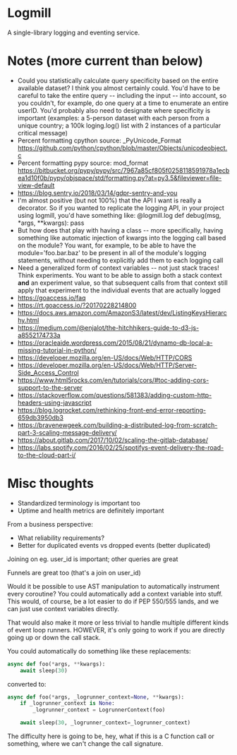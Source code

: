 # Logmill

A single-library logging and eventing service.

# Notes (more current than below)

+ Could you statistically calculate query specificity based on the entire available dataset? I think you almost certainly could. You'd have to be careful to take the entire query -- including the input -- into account, so you couldn't, for example, do one query at a time to enumerate an entire userID. You'd probably also need to designate where specificity is important (examples: a 5-person dataset with each person from a unique country; a 100k loging.log() list with 2 instances of a particular critical message)
+ Percent formatting cpython source: _PyUnicode_Format https://github.com/python/cpython/blob/master/Objects/unicodeobject.c
+ Percent formatting pypy source: mod_format https://bitbucket.org/pypy/pypy/src/7967a85cf805f0258118591978a1ecbea1d10f0b/pypy/objspace/std/formatting.py?at=py3.5&fileviewer=file-view-default
+ https://blog.sentry.io/2018/03/14/gdpr-sentry-and-you
+ I'm almost positive (but not 100%) that the API I want is really a decorator. So if you wanted to replicate the logging API, in your project using logmill, you'd have something like:
@logmill.log
def debug(msg, *args, **kwargs):
pass
+ But how does that play with having a class -- more specifically, having something like automatic injection of kwargs into the logging call based on the module? You want, for example, to be able to have the module='foo.bar.baz' to be present in all of the module's logging statements, without needing to explicitly add them to each logging call
+ Need a generalized form of context variables -- not just stack traces! Think experiments. You want to be able to assign both a stack context **and** an experiment value, so that subsequent calls from that context still apply that experiment to the individual events that are actually logged
+ https://goaccess.io/faq
+ https://rt.goaccess.io/?20170228214800
+ https://docs.aws.amazon.com/AmazonS3/latest/dev/ListingKeysHierarchy.html
+ https://medium.com/@enjalot/the-hitchhikers-guide-to-d3-js-a8552174733a
+ https://oracleaide.wordpress.com/2015/08/21/dynamo-db-local-a-missing-tutorial-in-python/
+ https://developer.mozilla.org/en-US/docs/Web/HTTP/CORS
+ https://developer.mozilla.org/en-US/docs/Web/HTTP/Server-Side_Access_Control
+ https://www.html5rocks.com/en/tutorials/cors/#toc-adding-cors-support-to-the-server
+ https://stackoverflow.com/questions/581383/adding-custom-http-headers-using-javascript
+ https://blog.logrocket.com/rethinking-front-end-error-reporting-659db3950db3
+ https://bravenewgeek.com/building-a-distributed-log-from-scratch-part-3-scaling-message-delivery/
+ https://about.gitlab.com/2017/10/02/scaling-the-gitlab-database/
+ https://labs.spotify.com/2016/02/25/spotifys-event-delivery-the-road-to-the-cloud-part-i/

# Misc thoughts

+   Standardized terminology is important too
+   Uptime and health metrics are definitely important

From a business perspective:

+   What reliability requirements?
+   Better for duplicated events vs dropped events (better duplicated)

Joining on eg. user_id is important; other queries are great

Funnels are great too (that's a join on user_id)


Would it be possible to use AST manipulation to automatically instrument
every coroutine? You could automatically add a context variable into stuff.
This would, of course, be a lot easier to do if PEP 550/555 lands, and we
can just use context variables directly.

That would also make it more or less trivial to handle multiple different
kinds of event loop runners. HOWEVER, it's only going to work if you are
directly going up or down the call stack.

You could automatically do something like these replacements:

```python
async def foo(*args, **kwargs):
    await sleep(30)
```

converted to:

```python
async def foo(*args, _logrunner_context=None, **kwargs):
    if _logrunner_context is None:
        _logrunner_context = LogrunnerContext(foo)

    await sleep(30, _logrunner_context=_logrunner_context)
```

The difficulty here is going to be, hey, what if this is a C function call
or something, where we can't change the call signature.
